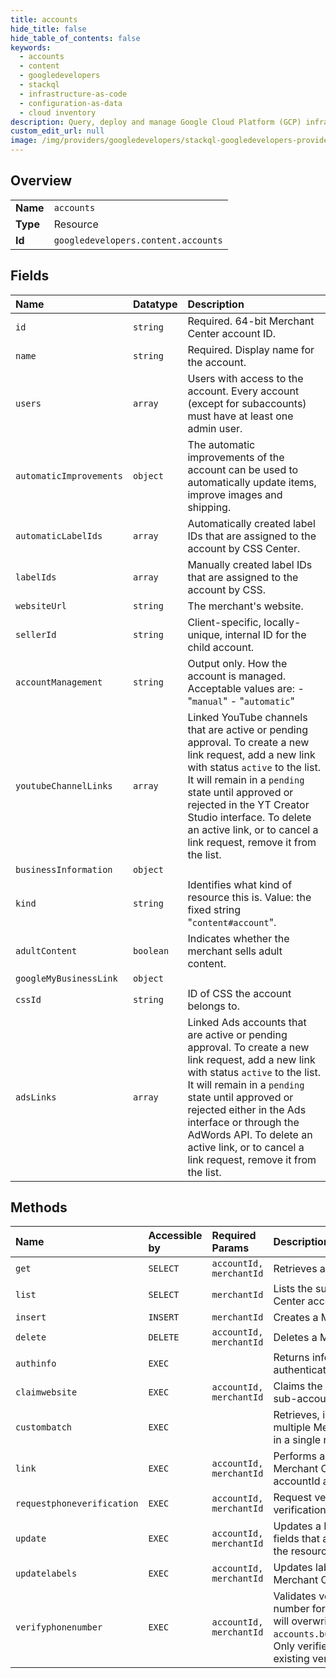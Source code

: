 ```yaml
---
title: accounts
hide_title: false
hide_table_of_contents: false
keywords:
  - accounts
  - content
  - googledevelopers    
  - stackql
  - infrastructure-as-code
  - configuration-as-data
  - cloud inventory
description: Query, deploy and manage Google Cloud Platform (GCP) infrastructure and resources using SQL
custom_edit_url: null
image: /img/providers/googledevelopers/stackql-googledevelopers-provider-featured-image.png
---
```

  
    

## Overview
<table><tbody>
<tr><td><b>Name</b></td><td><code>accounts</code></td></tr>
<tr><td><b>Type</b></td><td>Resource</td></tr>
<tr><td><b>Id</b></td><td><code>googledevelopers.content.accounts</code></td></tr>
</tbody></table>

## Fields
| Name | Datatype | Description |
|:-----|:---------|:------------|
| `id` | `string` | Required. 64-bit Merchant Center account ID. |
| `name` | `string` | Required. Display name for the account. |
| `users` | `array` | Users with access to the account. Every account (except for subaccounts) must have at least one admin user. |
| `automaticImprovements` | `object` | The automatic improvements of the account can be used to automatically update items, improve images and shipping. |
| `automaticLabelIds` | `array` | Automatically created label IDs that are assigned to the account by CSS Center. |
| `labelIds` | `array` | Manually created label IDs that are assigned to the account by CSS. |
| `websiteUrl` | `string` | The merchant's website. |
| `sellerId` | `string` | Client-specific, locally-unique, internal ID for the child account. |
| `accountManagement` | `string` | Output only. How the account is managed. Acceptable values are: - "`manual`" - "`automatic`"  |
| `youtubeChannelLinks` | `array` | Linked YouTube channels that are active or pending approval. To create a new link request, add a new link with status `active` to the list. It will remain in a `pending` state until approved or rejected in the YT Creator Studio interface. To delete an active link, or to cancel a link request, remove it from the list. |
| `businessInformation` | `object` |  |
| `kind` | `string` | Identifies what kind of resource this is. Value: the fixed string "`content#account`". |
| `adultContent` | `boolean` | Indicates whether the merchant sells adult content. |
| `googleMyBusinessLink` | `object` |  |
| `cssId` | `string` | ID of CSS the account belongs to. |
| `adsLinks` | `array` | Linked Ads accounts that are active or pending approval. To create a new link request, add a new link with status `active` to the list. It will remain in a `pending` state until approved or rejected either in the Ads interface or through the AdWords API. To delete an active link, or to cancel a link request, remove it from the list. |
## Methods
| Name | Accessible by | Required Params | Description |
|:-----|:--------------|:----------------|:------------|
| `get` | `SELECT` | `accountId, merchantId` | Retrieves a Merchant Center account. |
| `list` | `SELECT` | `merchantId` | Lists the sub-accounts in your Merchant Center account. |
| `insert` | `INSERT` | `merchantId` | Creates a Merchant Center sub-account. |
| `delete` | `DELETE` | `accountId, merchantId` | Deletes a Merchant Center sub-account. |
| `authinfo` | `EXEC` |  | Returns information about the authenticated user. |
| `claimwebsite` | `EXEC` | `accountId, merchantId` | Claims the website of a Merchant Center sub-account. |
| `custombatch` | `EXEC` |  | Retrieves, inserts, updates, and deletes multiple Merchant Center (sub-)accounts in a single request. |
| `link` | `EXEC` | `accountId, merchantId` | Performs an action on a link between two Merchant Center accounts, namely accountId and linkedAccountId. |
| `requestphoneverification` | `EXEC` | `accountId, merchantId` | Request verification code to start phone verification. |
| `update` | `EXEC` | `accountId, merchantId` | Updates a Merchant Center account. Any fields that are not provided are deleted from the resource. |
| `updatelabels` | `EXEC` | `accountId, merchantId` | Updates labels that are assigned to the Merchant Center account by CSS user. |
| `verifyphonenumber` | `EXEC` | `accountId, merchantId` | Validates verification code to verify phone number for the account. If successful this will overwrite the value of `accounts.businessinformation.phoneNumber`. Only verified phone number will replace an existing verified phone number. |
